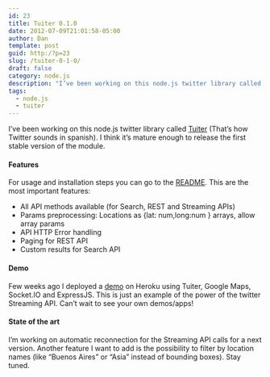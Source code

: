 ```yaml
---
id: 23
title: Tuiter 0.1.0
date: 2012-07-09T21:01:58-05:00
author: Dan
template: post
guid: http:/?p=23
slug: /tuiter-0-1-0/
draft: false
category: node.js
description: "I’ve been working on this node.js twitter library called Tuiter (That’s how Twitter sounds in spanish). I think it’s mature enough to release the first stable version of the module."
tags:
  - node.js
  - tuiter
---
```

I’ve been working on this node.js twitter library called <a href="https://github.com/danzajdband/Tuiter" target="_blank">Tuiter</a> (That’s how Twitter sounds in spanish). I think it’s mature enough to release the first stable version of the module.

#### Features

For usage and installation steps you can go to the <a href="https://github.com/danzajdband/Tuiter/blob/master/Readme.md" target="_blank">README</a>. This are the most important features:

  * All API methods available (for Search, REST and Streaming APIs)
  * Params preprocessing: Locations as {lat: num,long:num } arrays, allow array params
  * API HTTP Error handling
  * Paging for REST API
  * Custom results for Search API

#### Demo

Few weeks ago I deployed a <a href="https://pure-waterfall-1016.herokuapp.com" target="_blank">demo</a> on Heroku using Tuiter, Google Maps, Socket.IO and ExpressJS. This is just an example of the power of the twitter Streaming API. Can’t wait to see your own demos/apps!

#### State of the art

I’m working on automatic reconnection for the Streaming API calls for a next version. Another feature I want to add is the possibility to filter by location names (like “Buenos Aires” or “Asia” instead of bounding boxes). Stay tuned.